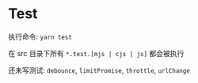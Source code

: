 # Test

执行命令: `yarn test`

在 src 目录下所有 `*.test.[mjs | cjs | js]` 都会被执行

还未写测试: `debounce`, `limitPromise`, `throttle`, `urlChange`